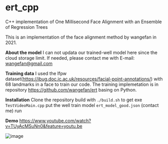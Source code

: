 # ert_cpp
C++ implementation of One Millisecond Face Alignment with an Ensemble of Regression Trees

This is an implementation of the face alignment method by wangefan in 2021.

**About the model**
I can not updata our trained-well model here since the cloud storage limit. If needed, please contact me with E-mail: wangefan@gmail.com

**Training data**
I used the lfpw dataset(https://ibug.doc.ic.ac.uk/resources/facial-point-annotations/) with 68 landmarks in a face to train our code. 
The training implemetation is in repository https://github.com/wangefan/ert basing on Python.

**Installation**
Clone the repository
build with `./build.sh` to get exe `TestVideoMain.cpp`
put the well train model `ert_model_good.json` (contact me)
run

**Demo**
https://www.youtube.com/watch?v=TUyAcMSuNn0&feature=youtu.be

![image](https://user-images.githubusercontent.com/11495311/189008050-82aabbba-6e52-43a1-b192-691434a3a78e.png)
